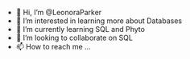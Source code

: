 - 👋 Hi, I’m @LeonoraParker
- 👀 I’m interested in learning more about Databases
- 🌱 I’m currently learning SQL and Phyto
- 💞️ I’m looking to collaborate on SQL
- 📫 How to reach me ...

<!---
LeonoraParker/LeonoraParker is a ✨ special ✨ repository because its `README.md` (this file) appears on your GitHub profile.
You can click the Preview link to take a look at your changes.
--->
